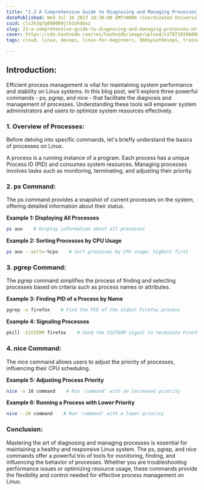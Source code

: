 ```yaml
---
title: "2.3 A Comprehensive Guide to Diagnosing and Managing Processes on Linux (ps, pgrep, nice)"
datePublished: Wed Jul 26 2023 18:30:00 GMT+0000 (Coordinated Universal Time)
cuid: cls2k3g7g000009jlh1ohdboz
slug: 23-a-comprehensive-guide-to-diagnosing-and-managing-processes-on-linux-ps-pgrep-nice
cover: https://cdn.hashnode.com/res/hashnode/image/upload/v1707102868981/8ab0949d-efbd-423e-aef0-2041b5b1a17f.png
tags: cloud, linux, devops, linux-for-beginners, 90daysofdevops, trainwithshubham

---
```


## Introduction:

Efficient process management is vital for maintaining system performance and stability on Linux systems. In this blog post, we'll explore three powerful commands - ps, pgrep, and nice - that facilitate the diagnosis and management of processes. Understanding these tools will empower system administrators and users to optimize system resources effectively.

### 1\. Overview of Processes:

Before delving into specific commands, let's briefly understand the basics of processes on Linux.

A process is a running instance of a program. Each process has a unique Process ID (PID) and consumes system resources. Managing processes involves tasks such as monitoring, terminating, and adjusting their priority.

### 2\. ps Command:

The ps command provides a snapshot of current processes on the system, offering detailed information about their status.

**Example 1: Displaying All Processes**

```bash
ps aux    # Display information about all processes
```

**Example 2: Sorting Processes by CPU Usage**

```bash
ps aux --sort=-%cpu    # Sort processes by CPU usage, highest first
```

### 3\. pgrep Command:

The pgrep command simplifies the process of finding and selecting processes based on criteria such as process names or attributes.

**Example 3: Finding PID of a Process by Name**

```bash
pgrep -o firefox    # Find the PID of the oldest Firefox process
```

**Example 4: Signaling Processes**

```bash
pkill -SIGTERM firefox    # Send the SIGTERM signal to terminate Firefox
```

### 4\. nice Command:

The nice command allows users to adjust the priority of processes, influencing their CPU scheduling.

**Example 5: Adjusting Process Priority**

```bash
nice -n 10 command    # Run 'command' with an increased priority
```

**Example 6: Running a Process with Lower Priority**

```bash
nice --20 command    # Run 'command' with a lower priority
```

### Conclusion:

Mastering the art of diagnosing and managing processes is essential for maintaining a healthy and responsive Linux system. The ps, pgrep, and nice commands offer a powerful trio of tools for monitoring, finding, and influencing the behavior of processes. Whether you are troubleshooting performance issues or optimizing resource usage, these commands provide the flexibility and control needed for effective process management on Linux.